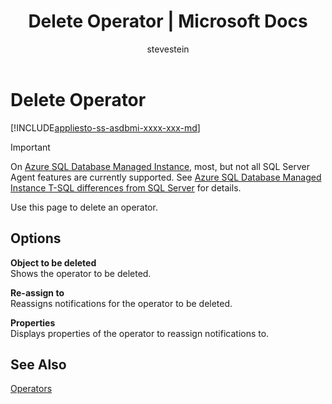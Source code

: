 ﻿---
title: "Delete Operator | Microsoft Docs"
ms.custom: ""
ms.date: "01/19/2017"
ms.prod: sql
ms.prod_service: "sql-tools"
ms.component: "ssms-agent"
ms.reviewer: ""
ms.suite: "sql"
ms.technology: ssms
ms.tgt_pltfrm: ""
ms.topic: conceptual
f1_keywords: 
  - "sql13.ag.operator.delete.f1"
ms.assetid: 68402a69-24c4-4304-a1db-7409c42c51dc
caps.latest.revision: 4
author: "stevestein"
ms.author: "sstein"
manager: craigg
monikerRange: "= azuresqldb-mi-current || >= sql-server-2016 || = sqlallproducts-allversions"
---
# Delete Operator
[!INCLUDE[appliesto-ss-asdbmi-xxxx-xxx-md](../../includes/appliesto-ss-asdbmi-xxxx-xxx-md.md)]

> [!IMPORTANT]  
> On [Azure SQL Database Managed Instance](https://docs.microsoft.com/azure/sql-database/sql-database-managed-instance), most, but not all SQL Server Agent features are currently supported. See [Azure SQL Database Managed Instance T-SQL differences from SQL Server](https://docs.microsoft.com/azure/sql-database/sql-database-managed-instance-transact-sql-information#sql-server-agent) for details.

Use this page to delete an operator.  
  
## Options  
**Object to be deleted**  
Shows the operator to be deleted.  
  
**Re-assign to**  
Reassigns notifications for the operator to be deleted.  
  
**Properties**  
Displays properties of the operator to reassign notifications to.  
  
## See Also  
[Operators](../../ssms/agent/operators.md)  
  
